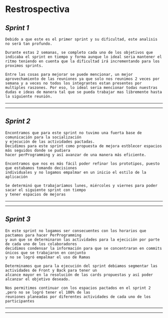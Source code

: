 # **Restrospectiva**

## *Sprint 1*

    Debido a que este es el primer sprint y su dificultad, este analisis no será tan profundo.

    Durante estas 2 semanas, se completo cada uno de los objetivos que indicaba el sprint en tiempo y forma aunque lo ideal seria mantener el ritmo teniendo en cuenta que la dificultad irá incrementando para los proximos sprints.

    Entre las cosas para mejorar se puede mencionar, un mejor aprovechamiento de las reuniones ya que solo nos reunimos 2 veces por semana y a veces no todos los integrantes estan presentes por multiples raszones. Por eso, lo ideal seria mencionar todas nuestras dudas e ideas de manera tal que se pueda trabajar mas libremente hasta la siguiente reunión. 

---
___

## *Sprint 2*

    Encontramos que para este sprint no tuvimo una fuerta base de comunicación para la socialización
    y ejecución de las actividades pactadas.
    Decidimos para este sprint como propuesta de mejora estblecer espacios más seguidos donde se pudiera
    hacer perProgramming y así avanzar de una manera más eficiente.

    Encontramos que nos es más fácil poder refinar los prototipos, puesto que estabamos tomando decisiones
    individuales y no logamos empalmar en un inicio el estilo de la aplicación

    Se determinó que trabajaríamos lunes, miércoles y viernes para poder sacar el siguiente sprint con tiempo
    y tener espacios de mejoras

---
___

## *Sprint 3*

    En este sprint no logamos ser consecuentes con los horarios que pactamos para hacer PerProgramming
    y aun que se determinaron las actividades para la ejecición por parte de cada uno de los colaboradores
    decidimos condensar la información para que se concentraran en commits únicos que se trabajaron en conjunto
    y no se logró empalmar el uso de Ramas

    Determinamos que para la ejecución del sprint debiamos segmentar las actividades de Front y Back para tener un
    alcance mayor en la resolución de las cards propuestas y así poder alcanzar el objetivo deseado.

    Nos permitimos continuar con los espacios pactados en el sprint 2 ,pero no se logró tener el 100% de las
    reuniones planeadas por diferentes actividades de cada uno de los participantes

---
___

